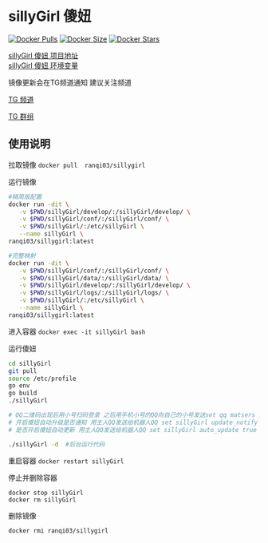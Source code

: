 # sillyGirl 傻妞

<a href="https://hub.docker.com/r/ranqi03/sillygirl"><img src="https://img.shields.io/docker/pulls/ranqi03/sillygirl?style=popout-square" alt="Docker Pulls"></a>
<a href="https://hub.docker.com/r/ranqi03/sillygirl"><img src="https://img.shields.io/docker/image-size/ranqi03/sillygirl?style=popout-square" alt="Docker Size"></a>
<a href="https://hub.docker.com/r/ranqi03/sillygirl"><img src="https://img.shields.io/docker/stars/ranqi03/sillygirl?style=popout-square" alt="Docker Stars"></a>

[sillyGirl 傻妞 项目地址](https://github.com/cdle/sillyGirl)     
[sillyGirl 傻妞 环境变量](https://github.com/cdle/sillyGirl#readme)   

镜像更新会在TG频道通知 建议关注频道

[TG 频道](https://t.me/kingfeng)   

[TG 群组](https://t.me/joinchat/XV2AZcvzFIUxNjI9)

## 使用说明
拉取镜像
 `docker pull  ranqi03/sillygirl`

运行镜像
``` bash
#精简版配置
docker run -dit \
   -v $PWD/sillyGirl/develop/:/sillyGirl/develop/ \
   -v $PWD/sillyGirl/conf/:/sillyGirl/conf/ \
   -v $PWD/sillyGirl/:/etc/sillyGirl \
   --name sillyGirl \
ranqi03/sillygirl:latest

#完整映射
docker run -dit \
   -v $PWD/sillyGirl/conf/:/sillyGirl/conf/ \
   -v $PWD/sillyGirl/data/:/sillyGirl/data/ \
   -v $PWD/sillyGirl/develop/:/sillyGirl/develop/ \
   -v $PWD/sillyGirl/logs/:/sillyGirl/logs/ \
   -v $PWD/sillyGirl/:/etc/sillyGirl \
   --name sillyGirl \
ranqi03/sillygirl:latest
```
进入容器
`docker exec -it sillyGirl bash`

运行傻妞
``` bash
cd sillyGirl
git pull
source /etc/profile
go env
go build
./sillyGirl 

# QQ二维码出现后用小号扫码登录 之后用手机小号的QQ向自己的小号发送set qq matsers 主人QQ
# 开启傻妞自动升级是否通知 用主人QQ发送给机器人QQ set sillyGirl update_notify true
# 是否开启傻妞自动更新 用主人QQ发送给机器人QQ set sillyGirl auto_update true

./sillyGirl -d  #后台运行代码
```

重启容器
`docker restart sillyGirl`

停止并删除容器
```
docker stop sillyGirl
docker rm sillyGirl 
```

删除镜像
```
docker rmi ranqi03/sillygirl 
```

